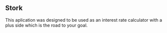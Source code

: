 ## Stork 

This aplication was designed to be used as an interest rate calculator with a plus side which is the road
to your goal.

